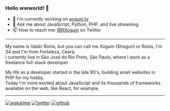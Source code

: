 ### Hello wwworld! 👋

- 🔭 I'm currently working on [xogum.tv](https://xogum.tv)
- 💬 Ask me about JavaScript, Python, PHP, and live streaming
- 📫 How to reach me: [@RXogum](https://twitter.com/rxogum) on Twitter

---

My name is Valdir Ronis, but you can call me Xogum (Shogun) or Ronis, I'm 34 and I'm from Fortaleza, Ceará.  
I currently live in São José do Rio Preto, São Paulo, where I work as a freelance full-stack developer.

My life as a developer started in the late 90's, building small websites in PHP for my hobby.  
Today I'm more excited about JavaScript and its thousands of frameworks available on the web, like React, for example.

---

[![wakatime](https://wakatime.com/badge/user/d91b665e-c663-47e8-8ec6-53cdbc729a68.svg)](https://wakatime.com/@xogum)
[![twitter](https://img.shields.io/twitter/follow/rxogum?label=followers&logo=twitter&color=%23007ec6&style=plastic)](https://twitter.com/rxogum)
[![github](https://img.shields.io/github/followers/rxogum?logo=github&style=plastic)](https://github.com/rxogum?tab=followers)
